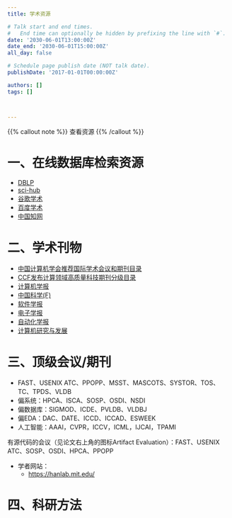 ```yaml
---
title: 学术资源

# Talk start and end times.
#   End time can optionally be hidden by prefixing the line with `#`.
date: '2030-06-01T13:00:00Z'
date_end: '2030-06-01T15:00:00Z'
all_day: false

# Schedule page publish date (NOT talk date).
publishDate: '2017-01-01T00:00:00Z'

authors: []
tags: []



---
```


{{% callout note %}}
查看资源
{{% /callout %}}

# 一、在线数据库检索资源

- [DBLP](https://dblp.uni-trier.de/ )
- [sci-hub](https://www.sci-hub.ren/)
- [谷歌学术](http://scholar.google.com/)
- [百度学术](https://xueshu.baidu.com/)
- [中国知网](https://www.cnki.net/)

# 二、学术刊物

- [中国计算机学会推荐国际学术会议和期刊目录](https://www.ccf.org.cn/Academic_Evaluation/By_category/)
- [CCF发布计算领域高质量科技期刊分级目录](https://www.ccf.org.cn/Academic_Evaluation/By_category/)
- [计算机学报](http://cjc.ict.ac.cn/)
- [中国科学(F)](https://www.scichina.com/)
- [软件学报](http://www.jos.org.cn/jos/ch/index.aspx)
- [电子学报](http://www.ejournal.org.cn/)
- [自动化学报](http://www.aas.net.cn/)
- [计算机研究与发展](https://crad.ict.ac.cn/CN/1000-1239/home.shtml)

# 三、顶级会议/期刊

- FAST、USENIX ATC、PPOPP、MSST、MASCOTS、SYSTOR、TOS、TC、TPDS、VLDB
- 偏系统：HPCA、ISCA、SOSP、OSDI、NSDI
- 偏数据库：SIGMOD、ICDE、PVLDB、VLDBJ
- 偏EDA：DAC、DATE、ICCD、ICCAD、ESWEEK
- 人工智能：AAAI，CVPR，ICCV，ICML，IJCAI，TPAMI

有源代码的会议（见论文右上角的图标Artifact Evaluation）：FAST、USENIX ATC、SOSP、OSDI、HPCA、PPOPP

- 学者网站：
  - https://hanlab.mit.edu/

# 四、科研方法
